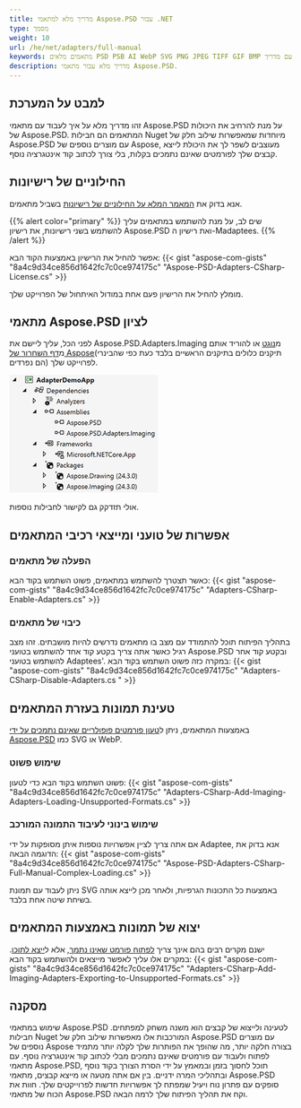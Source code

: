 ```yaml
---
title: מדריך מלא למתאמי Aspose.PSD עבור .NET
type: מסמך
weight: 10
url: /he/net/adapters/full-manual
keywords: מתאמים מלאים PSD PSB AI WebP SVG PNG JPEG TIFF GIF BMP תחילת מהירה עם מדריך
description: מדריך מלא עבור מתאמי Aspose.PSD.
---
```


## למבט על המערכת

זהו מדריך מלא על איך לעבוד עם מתאמי Aspose.PSD על מנת להרחיב את היכולות של Aspose.PSD.
המתאמים הם חבילות Nuget מיוחדות שמאפשרות שילוב חלק של Aspose.PSD עם מוצרים נוספים של Aspose, מעוצבים לשפר לך את היכולת לייצא קבצים שלך לפורמטים שאינם נתמכים בקלות, בלי צורך לכתוב קוד אינטגרציה נוסף.

## החילוניים של רישיונות

אנא בדוק את [המאמר המלא על החילוניים של רישיונות](/he/psd/net/adapters/license) בשביל מתאמים.

{{% alert color="primary" %}}
שים לב, על מנת להשתמש במתאמים עליך להשתמש בשני רישיונות, את רישיון Aspose.PSD ואת רישיון ה-Madaptees.
{{% /alert %}}

אפשר להחיל את הרישיון באמצעות הקוד הבא:
{{< gist "aspose-com-gists" "8a4c9d34ce856d1642fc7c0ce974175c" "Aspose-PSD-Adapters-CSharp-License.cs" >}}

מומלץ להחיל את הרישיון פעם אחת במודול האיתחול של הפרוייקט שלך.

## מתאמי Aspose.PSD לציון

לפני הכל, עליך ליישם את Aspose.PSD.Adapters.Imaging מ[נוגט](https://www.nuget.org/aspose.psd.adapters.imaging) או להוריד אותם מ[דף השחרור של Aspose](https://releases.aspose.com/psd/net/)(תיקנים כלולים בתיקנים הראשיים בלבד כעת כפי שהבינרי הם נפרדים) לפרוייקט שלך.

![קישורים נדרשים](references.png)

אולי תזדקק גם לקישור לחבילות נוספות.

## אפשרות של טועני ומייצאי רכיבי המתאמים

### הפעלה של מתאמים
כאשר תצטרך להשתמש במתאמים, פשוט השתמש בקוד הבא:
{{< gist "aspose-com-gists" "8a4c9d34ce856d1642fc7c0ce974175c" "Adapters-CSharp-Enable-Adapters.cs" >}}


### כיבוי של מתאמים
בתהליך הפיתוח תוכל להתמודד עם מצב בו מתאמים נדרשים להיות מושבתים. זהו מצב רגיל כאשר אתה צריך בקטע קוד אחד להשתמש בטועני Aspose.PSD ובקטע קוד אחר להשתמש בטועני Adaptees'. במקרה כזה פשוט השתמש בקוד הבא:
{{< gist "aspose-com-gists" "8a4c9d34ce856d1642fc7c0ce974175c" "Adapters-CSharp-Disable-Adapters.cs " >}}


## טעינת תמונות בעזרת המתאמים

באמצעות המתאמים, ניתן ל[טעון פורמטים פופולריים שאינם נתמכים על ידי Aspose.PSD]((/he/net/adapters/load-unsupported-formats)) כמו SVG או WebP.

### שימוש פשוט
פשוט השתמש בקוד הבא כדי לטעון:
{{< gist "aspose-com-gists" "8a4c9d34ce856d1642fc7c0ce974175c" "Adapters-CSharp-Add-Imaging-Adapters-Loading-Unsupported-Formats.cs" >}}


### שימוש בינוני לעיבוד התמונה המורכב
אם אתה צריך לציין אפשרויות נוספות איתן מסופקות על ידי Adaptee, אנא בדוק את הדוגמה הבאה:
{{< gist "aspose-com-gists" "8a4c9d34ce856d1642fc7c0ce974175c" "Aspose-PSD-Adapters-CSharp-Full-Manual-Complex-Loading.cs" >}}

ניתן לעבוד עם תמונת SVG באמצעות כל התכונות הגרפיות, ולאחר מכן לייצא אותה בשיחת שיטה אחת בלבד.

## יצוא של תמונות באמצעות המתאמים

ישנם מקרים רבים בהם אינך צריך [לפתוח פורמט שאינו נתמך](/he/net/adapters/load-unsupported-formats), אלא ל[ייצא לתוכו](/he/net/adapters/export-to-unsupported-formats). במקרים אלו עליך לאפשר מייצאים ולהשתמש בקוד הבא:
{{< gist "aspose-com-gists" "8a4c9d34ce856d1642fc7c0ce974175c" "Adapters-CSharp-Add-Imaging-Adapters-Exporting-to-Unsupported-Formats.cs" >}}

## מסקנה

שימוש במתאמי Aspose.PSD לטעינה ולייצוא של קבצים הוא משנה משחק למפתחים. חבילות Nuget המורכבות אלו מאפשרות שילוב חלק של Aspose.PSD עם מוצרים נוספים של Aspose בצורה חלקה יותר, מה שהופך את הפותרות שלך לקלה יותר מתמיד לפתוח ולעבוד עם פורמטים שאינם נתמכים מבלי לכתוב קוד אינטגרציה נוסף. עם מתאמי Aspose.PSD, תוכל לחסוך בזמן ובמאמץ על ידי הסרת הצורך בקוד נוסף ובתהליכי המרה ידניים. בין אם אתה מטעה או מייצא קבצים, מתאמי Aspose.PSD סופקים עם פתרון נוח ויעיל שמפתח לך אפשרויות חדשות לפרוייקטים שלך. חוות את הכוח של מתאמי Aspose.PSD וקח את תהליך הפיתוח שלך לרמה הבאה.
